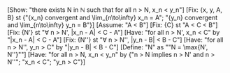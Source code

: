 [Show: "there exists N in ℕ such that for all n > N, x_n < y_n"]
[Fix: {x, y, A, B} st {"{x_n} convergent and \lim_{n\to\infty} x_n = A"; "{y_n} convergent and \lim_{n\to\infty} y_n = B"}]
[Assume: "A < B"]
[Fix: {C} st "A < C < B"]
[Fix: {N'} st "∀ n > N', |x_n - A| < C - A"]
[Have: "for all n > N', x_n < C" by "|x_n - A| < C - A"]
[Fix: {N''} st "∀ n > N'', |y_n - B| < B - C"]
[Have: "for all n > N'', y_n > C" by "|y_n - B| < B - C"]
[Define: "N" as ""N = \max\{N', N''\}""]
[Have: "for all n > N, x_n < y_n" by {"n > N implies n > N' and n > N''"; "x_n < C"; "y_n > C"}]